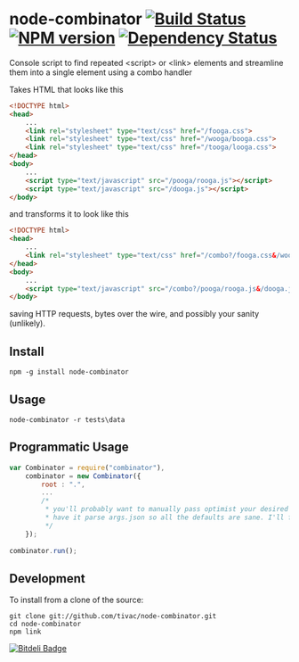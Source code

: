 node-combinator [![Build Status](https://travis-ci.org/tivac/node-combinator.png?branch=master)](https://travis-ci.org/tivac/node-combinator) [![NPM version](https://badge.fury.io/js/combinator.png)](http://badge.fury.io/js/combinator) [![Dependency Status](https://gemnasium.com/tivac/node-combinator.png)](https://gemnasium.com/tivac/node-combinator)
===============
Console script to find repeated &lt;script&gt; or &lt;link&gt; elements and streamline them into a single element using a combo handler

Takes HTML that looks like this

```html
<!DOCTYPE html>
<head>
    ...
    <link rel="stylesheet" type="text/css" href="/fooga.css">
    <link rel="stylesheet" type="text/css" href="/wooga/booga.css">
    <link rel="stylesheet" type="text/css" href="/tooga/looga.css">
</head>
<body>
    ...
    <script type="text/javascript" src="/pooga/rooga.js"></script>
    <script type="text/javascript" src="/dooga.js"></script>
</body>
```

and transforms it to look like this

```html
<!DOCTYPE html>
<head>
    ...
    <link rel="stylesheet" type="text/css" href="/combo?/fooga.css&/wooga/booga.css&/tooga/looga.css">
</head>
<body>
    ...
    <script type="text/javascript" src="/combo?/pooga/rooga.js&/dooga.js"></script>
</body>
```
    
saving HTTP requests, bytes over the wire, and possibly your sanity (unlikely).

## Install ##

    npm -g install node-combinator

## Usage ##

    node-combinator -r tests\data
    
## Programmatic Usage ##

```javascript
var Combinator = require("combinator"),
    combinator = new Combinator({
        root : ".",
        ...
        /*
         * you'll probably want to manually pass optimist your desired args & then
         * have it parse args.json so all the defaults are sane. I'll fix that later I geuss.
         */
    });
    
combinator.run();
```

## Development ##

To install from a clone of the source:

    git clone git://github.com/tivac/node-combinator.git
    cd node-combinator
    npm link


[![Bitdeli Badge](https://d2weczhvl823v0.cloudfront.net/tivac/node-combinator/trend.png)](https://bitdeli.com/free "Bitdeli Badge")

